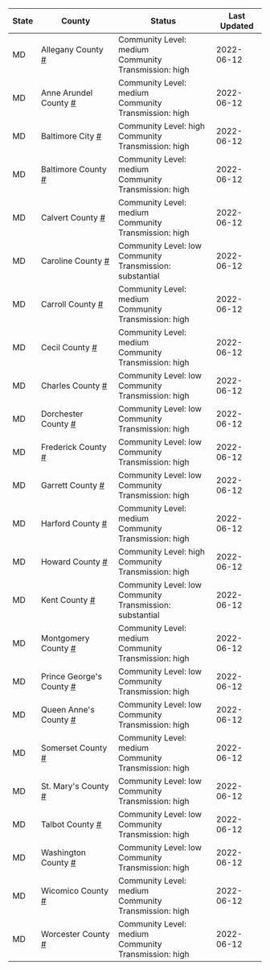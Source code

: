 State | County | Status | Last Updated
--- | --- | --- | --- 
MD | Allegany County <a href="#allegany_county">#</a> | <a name="allegany_county"></a>Community Level: medium<br/>Community Transmission: high | 2022-06-12
MD | Anne Arundel County <a href="#anne_arundel_county">#</a> | <a name="anne_arundel_county"></a>Community Level: medium<br/>Community Transmission: high | 2022-06-12
MD | Baltimore City <a href="#baltimore_city">#</a> | <a name="baltimore_city"></a>Community Level: high<br/>Community Transmission: high | 2022-06-12
MD | Baltimore County <a href="#baltimore_county">#</a> | <a name="baltimore_county"></a>Community Level: medium<br/>Community Transmission: high | 2022-06-12
MD | Calvert County <a href="#calvert_county">#</a> | <a name="calvert_county"></a>Community Level: medium<br/>Community Transmission: high | 2022-06-12
MD | Caroline County <a href="#caroline_county">#</a> | <a name="caroline_county"></a>Community Level: low<br/>Community Transmission: substantial | 2022-06-12
MD | Carroll County <a href="#carroll_county">#</a> | <a name="carroll_county"></a>Community Level: medium<br/>Community Transmission: high | 2022-06-12
MD | Cecil County <a href="#cecil_county">#</a> | <a name="cecil_county"></a>Community Level: medium<br/>Community Transmission: high | 2022-06-12
MD | Charles County <a href="#charles_county">#</a> | <a name="charles_county"></a>Community Level: low<br/>Community Transmission: high | 2022-06-12
MD | Dorchester County <a href="#dorchester_county">#</a> | <a name="dorchester_county"></a>Community Level: low<br/>Community Transmission: high | 2022-06-12
MD | Frederick County <a href="#frederick_county">#</a> | <a name="frederick_county"></a>Community Level: low<br/>Community Transmission: high | 2022-06-12
MD | Garrett County <a href="#garrett_county">#</a> | <a name="garrett_county"></a>Community Level: low<br/>Community Transmission: high | 2022-06-12
MD | Harford County <a href="#harford_county">#</a> | <a name="harford_county"></a>Community Level: medium<br/>Community Transmission: high | 2022-06-12
MD | Howard County <a href="#howard_county">#</a> | <a name="howard_county"></a>Community Level: high<br/>Community Transmission: high | 2022-06-12
MD | Kent County <a href="#kent_county">#</a> | <a name="kent_county"></a>Community Level: low<br/>Community Transmission: substantial | 2022-06-12
MD | Montgomery County <a href="#montgomery_county">#</a> | <a name="montgomery_county"></a>Community Level: medium<br/>Community Transmission: high | 2022-06-12
MD | Prince George's County <a href="#prince_george's_county">#</a> | <a name="prince_george's_county"></a>Community Level: low<br/>Community Transmission: high | 2022-06-12
MD | Queen Anne's County <a href="#queen_anne's_county">#</a> | <a name="queen_anne's_county"></a>Community Level: low<br/>Community Transmission: high | 2022-06-12
MD | Somerset County <a href="#somerset_county">#</a> | <a name="somerset_county"></a>Community Level: medium<br/>Community Transmission: high | 2022-06-12
MD | St. Mary's County <a href="#st._mary's_county">#</a> | <a name="st._mary's_county"></a>Community Level: low<br/>Community Transmission: high | 2022-06-12
MD | Talbot County <a href="#talbot_county">#</a> | <a name="talbot_county"></a>Community Level: low<br/>Community Transmission: high | 2022-06-12
MD | Washington County <a href="#washington_county">#</a> | <a name="washington_county"></a>Community Level: low<br/>Community Transmission: high | 2022-06-12
MD | Wicomico County <a href="#wicomico_county">#</a> | <a name="wicomico_county"></a>Community Level: medium<br/>Community Transmission: high | 2022-06-12
MD | Worcester County <a href="#worcester_county">#</a> | <a name="worcester_county"></a>Community Level: medium<br/>Community Transmission: high | 2022-06-12
